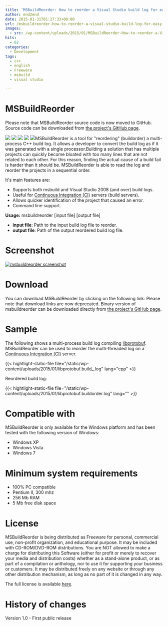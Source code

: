 ```yaml
---
title: 'MSBuildReorder: How to reorder a Visual Studio build log for easy reading'
author: end2end
date: 2015-01-31T01:27:33+00:00
url: /msbuildreorder-how-to-reorder-a-visual-studio-build-log-for-easy-reading/
images:
  - src: /wp-content/uploads/2015/01/MSBuildReorder-How-to-reorder-a-Visual-Studio-build-log-for-easy-reading.png
hits:
  - 62
categories:
  - Development
tags:
  - c++
  - english
  - Freeware
  - msbuild
  - visual studio

---
```


# MSBuildReorder

Please note that MSBuildReorder source code is now moved to GitHub. Source code can be downloaded from [the project's GitHub page](http://github.com/end2endzone/msbuildreorder).

![](https://img.shields.io/badge/License-MIT-yellow.svg) ![](https://img.shields.io/github/release/end2endzone/msbuildreorder.svg) ![](https://ci.appveyor.com/api/projects/status/911ry08o97ubv506/branch/master?svg=true) ![](https://img.shields.io/appveyor/tests/end2endzone/msbuildreorder/master.svg) ![](https://img.shields.io/github/downloads/end2endzone/msbuildreorder/total.svg)MSBuildReorder is a tool for "reordering" (buildorder) a multi-process C++ build log. It allows a developer to convert the build log as if it was generated with a single processor.Building a solution that has multiple projects can quickly become bloated with too many lines that are not related to each other. For this reason, finding the actual cause of a build fail is harder than it should be. MSBuildReorder is able to read the log and reorder the projects in a sequential order.

It's main features are:

* Supports both msbuild and Visual Studio 2008 (and over) build logs.
* Useful for [Continuous Integration (CI)](http://en.wikipedia.org/wiki/Continuous_integration) servers (build servers).
* Allows quicker identification of the project that caused an error.
* Command line support.

**Usage:** msbuildreorder \[input file\] \[output file\]

* **input file**: Path to the input build log file to reorder.
* **output file**: Path of the output reordered build log file.

# Screenshot

[![msbuildreorder screenshot](/wp-content/uploads/2015/01/msbuildreorder-screenshot-300x130.png "msbuildreorder screenshot")](/wp-content/uploads/2015/01/msbuildreorder-screenshot.png)

# Download

You can download MSBuildReorder by clicking on the following link: Please note that download links are now deprecated. Binary version of msbuildreorder can be downloaded directly from [the project's GitHub page](http://github.com/end2endzone/msbuildreorder/releases).

# Sample

The following shows a multi-process build log compiling [libprotobuf](http://code.google.com/p/protobuf/). MSBuildReorder can be used to reorder the multi-threaded log on a [Continuous Integration (CI)](http://en.wikipedia.org/wiki/Continuous_integration) server.

{{< hightlight-static-file file="/static/wp-content/uploads/2015/01/libprotobuf.build_.log" lang="cpp" >}}

Reordered build log:

{{< hightlight-static-file file="/static/wp-content/uploads/2015/01/libprotobuf.buildorder.log" lang="" >}}

# Compatible with

MSBuildReorder is only available for the Windows platform and has been tested with the following version of Windows:

* Windows XP
* Windows Vista
* Windows 7

# Minimum system requirements

* 100% PC compatible
* Pentium II, 300 mhz
* 256 Mb RAM
* 5 Mb free disk space

# License

MSBuildReorder is being distributed as Freeware for personal, commercial use, non-profit organization, and educational purpose. It may be included with CD-ROM/DVD-ROM distributions. You are NOT allowed to make a charge for distributing this Software (either for profit or merely to recover your media and distribution costs) whether as a stand-alone product, or as part of a compilation or anthology, nor to use it for supporting your business or customers. It may be distributed freely on any website or through any other distribution mechanism, as long as no part of it is changed in any way.

The full license is available [here](/wp-content/uploads/2015/01/MSBuildReorder-EULA.htm).

# History of changes

Version 1.0 - First public release